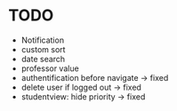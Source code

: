 # TODO

- Notification
- custom sort
- date search
- professor value
- authentification before navigate -> fixed
- delete user if logged out -> fixed
- studentview: hide priority -> fixed
